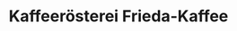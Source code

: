 ---
title: "Kaffeerösterei Frieda-Kaffee"
url: /flensburg/kaffeeroesterei-frieda-kaffee/
shop: Kaffee
---